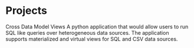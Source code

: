 # Projects
Cross Data Model Views
A python application that would allow users to run SQL like queries over heterogeneous data sources. 
The application supports materialized and virtual views for SQL and CSV data sources.
